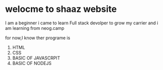 # welocme to shaaz website

I am a beginner i came to learn Full stack devolper to grow my carrier and i am learning from neog.camp

for now,I know ther programe is
1. HTML
1. CSS
1. BASIC OF JAVASCRPIT
1. BASIC OF NODEJS
